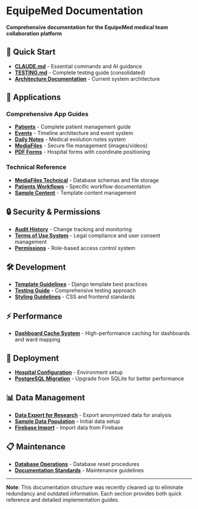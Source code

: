 # EquipeMed Documentation

**Comprehensive documentation for the EquipeMed medical team collaboration platform**

## 🚀 Quick Start

- **[CLAUDE.md](../CLAUDE.md)** - Essential commands and AI guidance
- **[TESTING.md](TESTING.md)** - Complete testing guide (consolidated)
- **[Architecture Documentation](MIGRATION.md)** - Current system architecture

## 📱 Applications

### Comprehensive App Guides
- **[Patients](apps/patients.md)** - Complete patient management guide
- **[Events](apps/events.md)** - Timeline architecture and event system  
- **[Daily Notes](apps/dailynotes.md)** - Medical evolution notes system
- **[MediaFiles](apps/mediafiles.md)** - Secure file management (images/videos)
- **[PDF Forms](apps/pdf-forms.md)** - Hospital forms with coordinate positioning

### Technical Reference
- **[MediaFiles Technical](mediafiles/)** - Database schemas and file storage
- **[Patients Workflows](patients/)** - Specific workflow documentation
- **[Sample Content](sample_content/)** - Template content management

## 🔒 Security & Permissions

- **[Audit History](security/audit-history.md)** - Change tracking and monitoring
- **[Terms of Use System](security/terms-of-use.md)** - Legal compliance and user consent management
- **[Permissions](permissions/)** - Role-based access control system

## 🛠️ Development

- **[Template Guidelines](development/template-guidelines.md)** - Django template best practices
- **[Testing Guide](TESTING.md)** - Comprehensive testing approach
- **[Styling Guidelines](styling.md)** - CSS and frontend standards

## ⚡ Performance

- **[Dashboard Cache System](performance/dashboard-cache.md)** - High-performance caching for dashboards and ward mapping

## 🚀 Deployment

- **[Hospital Configuration](deployment/hospital-configuration.md)** - Environment setup
- **[PostgreSQL Migration](postgresql-migration.md)** - Upgrade from SQLite for better performance

## 📊 Data Management

- **[Data Export for Research](data-export.md)** - Export anonymized data for analysis
- **[Sample Data Population](sample-data-population.md)** - Initial data setup
- **[Firebase Import](firebase-import.md)** - Import data from Firebase

## 📋 Maintenance

- **[Database Operations](database-reset.md)** - Database reset procedures
- **[Documentation Standards](DOCUMENTATION_STANDARDS.md)** - Maintenance guidelines

---

**Note**: This documentation structure was recently cleaned up to eliminate redundancy and outdated information. Each section provides both quick reference and detailed implementation guides.